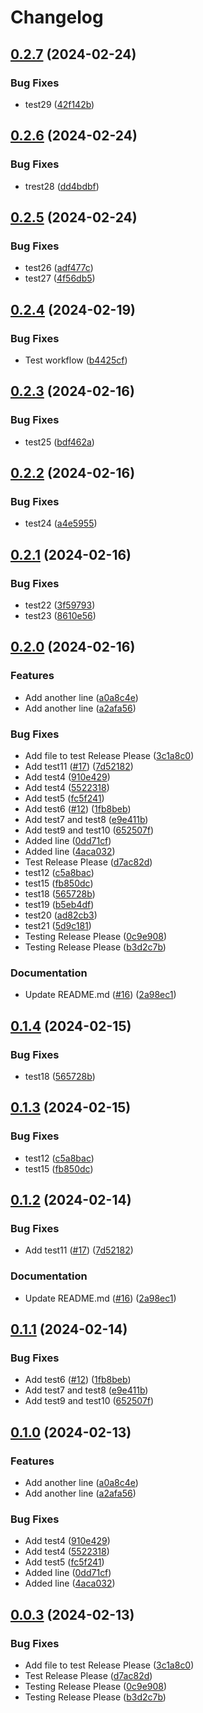 # Changelog

## [0.2.7](https://github.com/daniel-mizuki/leetcode-solutions/compare/v0.2.6...v0.2.7) (2024-02-24)


### Bug Fixes

* test29 ([42f142b](https://github.com/daniel-mizuki/leetcode-solutions/commit/42f142bf31016cea10f59190978447ac0ab56f21))

## [0.2.6](https://github.com/daniel-mizuki/leetcode-solutions/compare/v0.2.5...v0.2.6) (2024-02-24)


### Bug Fixes

* trest28 ([dd4bdbf](https://github.com/daniel-mizuki/leetcode-solutions/commit/dd4bdbfd89f975ff6b53a055cf99787e06971023))

## [0.2.5](https://github.com/daniel-mizuki/leetcode-solutions/compare/v0.2.4...v0.2.5) (2024-02-24)


### Bug Fixes

* test26 ([adf477c](https://github.com/daniel-mizuki/leetcode-solutions/commit/adf477c477af332a91ba9beb72cad5ccb1deae08))
* test27 ([4f56db5](https://github.com/daniel-mizuki/leetcode-solutions/commit/4f56db563fa4fa7fb2375a53931798ccab931812))

## [0.2.4](https://github.com/daniel-mizuki/leetcode-solutions/compare/v0.2.3...v0.2.4) (2024-02-19)


### Bug Fixes

* Test workflow ([b4425cf](https://github.com/daniel-mizuki/leetcode-solutions/commit/b4425cf131f8f305466f4d4287d8161d598b97b0))

## [0.2.3](https://github.com/daniel-mizuki/leetcode-solutions/compare/v0.2.2...v0.2.3) (2024-02-16)


### Bug Fixes

* test25 ([bdf462a](https://github.com/daniel-mizuki/leetcode-solutions/commit/bdf462ab9009d5b4d6e54c2f85b723ba060e049f))

## [0.2.2](https://github.com/daniel-mizuki/leetcode-solutions/compare/v0.2.1...v0.2.2) (2024-02-16)


### Bug Fixes

* test24 ([a4e5955](https://github.com/daniel-mizuki/leetcode-solutions/commit/a4e5955f468fd9cfaf499b62e712d7abfb4fd3b7))

## [0.2.1](https://github.com/daniel-mizuki/leetcode-solutions/compare/v0.2.0...v0.2.1) (2024-02-16)


### Bug Fixes

* test22 ([3f59793](https://github.com/daniel-mizuki/leetcode-solutions/commit/3f597935d356c1a431019f51c26aab6df57deb62))
* test23 ([8610e56](https://github.com/daniel-mizuki/leetcode-solutions/commit/8610e566032cf46bcb7c3311678c7d294631ea16))

## [0.2.0](https://github.com/daniel-mizuki/leetcode-solutions/compare/v0.1.4...v0.2.0) (2024-02-16)


### Features

* Add another line ([a0a8c4e](https://github.com/daniel-mizuki/leetcode-solutions/commit/a0a8c4ed7971c527fa457d6d7eff32551d51c068))
* Add another line ([a2afa56](https://github.com/daniel-mizuki/leetcode-solutions/commit/a2afa56bf0bd284eba2beda3a68dfe72c5ead693))


### Bug Fixes

* Add file to test Release Please ([3c1a8c0](https://github.com/daniel-mizuki/leetcode-solutions/commit/3c1a8c091318d7e909f2067b6b6c097d1483617e))
* Add test11 ([#17](https://github.com/daniel-mizuki/leetcode-solutions/issues/17)) ([7d52182](https://github.com/daniel-mizuki/leetcode-solutions/commit/7d52182b9f74489918721f0bd0a68578e5f32a62))
* Add test4 ([910e429](https://github.com/daniel-mizuki/leetcode-solutions/commit/910e4299c1808f0ca90912755edf6d23930836b6))
* Add test4 ([5522318](https://github.com/daniel-mizuki/leetcode-solutions/commit/5522318b5f1f47adc5e2e4da5638b3344226f034))
* Add test5 ([fc5f241](https://github.com/daniel-mizuki/leetcode-solutions/commit/fc5f2410205dfb212d07b346f1e35654ed449a91))
* Add test6 ([#12](https://github.com/daniel-mizuki/leetcode-solutions/issues/12)) ([1fb8beb](https://github.com/daniel-mizuki/leetcode-solutions/commit/1fb8beb0b5a677fbb8b77585e39a2324605803e4))
* Add test7 and test8 ([e9e411b](https://github.com/daniel-mizuki/leetcode-solutions/commit/e9e411bfc6c82b6b0d8ff5a0e4154dac28dc8cfa))
* Add test9 and test10 ([652507f](https://github.com/daniel-mizuki/leetcode-solutions/commit/652507f6e8d2a553bd0bccfadd99f3cc253c9018))
* Added line ([0dd71cf](https://github.com/daniel-mizuki/leetcode-solutions/commit/0dd71cff831bfca7677837eba7a4ca87c279af21))
* Added line ([4aca032](https://github.com/daniel-mizuki/leetcode-solutions/commit/4aca032abe732fd173ef25142a4cc263580e09b0))
* Test Release Please ([d7ac82d](https://github.com/daniel-mizuki/leetcode-solutions/commit/d7ac82d2af7e924e6868aeee8138e4988948264a))
* test12 ([c5a8bac](https://github.com/daniel-mizuki/leetcode-solutions/commit/c5a8bace6cf7286bb9d4e7216102b708993f9add))
* test15 ([fb850dc](https://github.com/daniel-mizuki/leetcode-solutions/commit/fb850dcf446be62659962b3e9647a6e0556fef70))
* test18 ([565728b](https://github.com/daniel-mizuki/leetcode-solutions/commit/565728bc21acf08068d94471e97fd80490a8b729))
* test19 ([b5eb4df](https://github.com/daniel-mizuki/leetcode-solutions/commit/b5eb4dfeb2d4db81f7ea5de63824ebe55a7ceafe))
* test20 ([ad82cb3](https://github.com/daniel-mizuki/leetcode-solutions/commit/ad82cb3e83559b3bc8c7ad731147b5ebcde34965))
* test21 ([5d9c181](https://github.com/daniel-mizuki/leetcode-solutions/commit/5d9c181a6997979508cf538d5b4fc99933a81feb))
* Testing Release Please ([0c9e908](https://github.com/daniel-mizuki/leetcode-solutions/commit/0c9e908e43cf803f18326787731d417bfad9e812))
* Testing Release Please ([b3d2c7b](https://github.com/daniel-mizuki/leetcode-solutions/commit/b3d2c7b75fb361d6c7a85e02d7d5b0dcf672e002))


### Documentation

* Update README.md ([#16](https://github.com/daniel-mizuki/leetcode-solutions/issues/16)) ([2a98ec1](https://github.com/daniel-mizuki/leetcode-solutions/commit/2a98ec14940dda6ec82094978d588fa698d489e0))

## [0.1.4](https://github.com/daniel-mizuki/leetcode-solutions/compare/v0.1.3...v0.1.4) (2024-02-15)


### Bug Fixes

* test18 ([565728b](https://github.com/daniel-mizuki/leetcode-solutions/commit/565728bc21acf08068d94471e97fd80490a8b729))

## [0.1.3](https://github.com/daniel-mizuki/leetcode-solutions/compare/v0.1.2...v0.1.3) (2024-02-15)


### Bug Fixes

* test12 ([c5a8bac](https://github.com/daniel-mizuki/leetcode-solutions/commit/c5a8bace6cf7286bb9d4e7216102b708993f9add))
* test15 ([fb850dc](https://github.com/daniel-mizuki/leetcode-solutions/commit/fb850dcf446be62659962b3e9647a6e0556fef70))

## [0.1.2](https://github.com/daniel-mizuki/leetcode-solutions/compare/v0.1.1...v0.1.2) (2024-02-14)


### Bug Fixes

* Add test11 ([#17](https://github.com/daniel-mizuki/leetcode-solutions/issues/17)) ([7d52182](https://github.com/daniel-mizuki/leetcode-solutions/commit/7d52182b9f74489918721f0bd0a68578e5f32a62))


### Documentation

* Update README.md ([#16](https://github.com/daniel-mizuki/leetcode-solutions/issues/16)) ([2a98ec1](https://github.com/daniel-mizuki/leetcode-solutions/commit/2a98ec14940dda6ec82094978d588fa698d489e0))

## [0.1.1](https://github.com/daniel-mizuki/leetcode-solutions/compare/v0.1.0...v0.1.1) (2024-02-14)


### Bug Fixes

* Add test6 ([#12](https://github.com/daniel-mizuki/leetcode-solutions/issues/12)) ([1fb8beb](https://github.com/daniel-mizuki/leetcode-solutions/commit/1fb8beb0b5a677fbb8b77585e39a2324605803e4))
* Add test7 and test8 ([e9e411b](https://github.com/daniel-mizuki/leetcode-solutions/commit/e9e411bfc6c82b6b0d8ff5a0e4154dac28dc8cfa))
* Add test9 and test10 ([652507f](https://github.com/daniel-mizuki/leetcode-solutions/commit/652507f6e8d2a553bd0bccfadd99f3cc253c9018))

## [0.1.0](https://github.com/daniel-mizuki/leetcode-solutions/compare/v0.0.3...v0.1.0) (2024-02-13)


### Features

* Add another line ([a0a8c4e](https://github.com/daniel-mizuki/leetcode-solutions/commit/a0a8c4ed7971c527fa457d6d7eff32551d51c068))
* Add another line ([a2afa56](https://github.com/daniel-mizuki/leetcode-solutions/commit/a2afa56bf0bd284eba2beda3a68dfe72c5ead693))


### Bug Fixes

* Add test4 ([910e429](https://github.com/daniel-mizuki/leetcode-solutions/commit/910e4299c1808f0ca90912755edf6d23930836b6))
* Add test4 ([5522318](https://github.com/daniel-mizuki/leetcode-solutions/commit/5522318b5f1f47adc5e2e4da5638b3344226f034))
* Add test5 ([fc5f241](https://github.com/daniel-mizuki/leetcode-solutions/commit/fc5f2410205dfb212d07b346f1e35654ed449a91))
* Added line ([0dd71cf](https://github.com/daniel-mizuki/leetcode-solutions/commit/0dd71cff831bfca7677837eba7a4ca87c279af21))
* Added line ([4aca032](https://github.com/daniel-mizuki/leetcode-solutions/commit/4aca032abe732fd173ef25142a4cc263580e09b0))

## [0.0.3](https://github.com/daniel-mizuki/leetcode-solutions/compare/0.0.2...v0.0.3) (2024-02-13)


### Bug Fixes

* Add file to test Release Please ([3c1a8c0](https://github.com/daniel-mizuki/leetcode-solutions/commit/3c1a8c091318d7e909f2067b6b6c097d1483617e))
* Test Release Please ([d7ac82d](https://github.com/daniel-mizuki/leetcode-solutions/commit/d7ac82d2af7e924e6868aeee8138e4988948264a))
* Testing Release Please ([0c9e908](https://github.com/daniel-mizuki/leetcode-solutions/commit/0c9e908e43cf803f18326787731d417bfad9e812))
* Testing Release Please ([b3d2c7b](https://github.com/daniel-mizuki/leetcode-solutions/commit/b3d2c7b75fb361d6c7a85e02d7d5b0dcf672e002))
